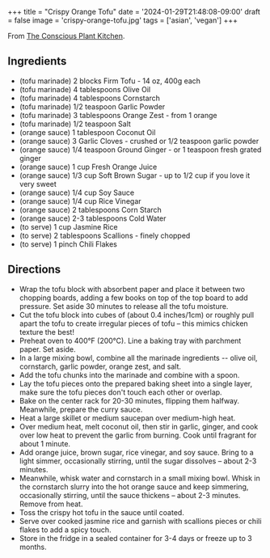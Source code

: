 +++
title = "Crispy Orange Tofu"
date = '2024-01-29T21:48:08-09:00'
draft = false
image = 'crispy-orange-tofu.jpg'
tags = ['asian', 'vegan']
+++

From [The Conscious Plant Kitchen](https://www.theconsciousplantkitchen.com/orange-tofu-recipe/).

## Ingredients
* (tofu marinade) 2 blocks Firm Tofu - 14 oz, 400g each
* (tofu marinade) 4 tablespoons Olive Oil
* (tofu marinade) 4 tablespoons Cornstarch
* (tofu marinade) 1/2 teaspoon Garlic Powder
* (tofu marinade) 3 tablespoons Orange Zest - from 1 orange
* (tofu marinade) 1/2 teaspoon Salt
* (orange sauce) 1 tablespoon Coconut Oil
* (orange sauce) 3 Garlic Cloves - crushed or 1/2 teaspoon garlic powder
* (orange sauce) 1/4 teaspoon Ground Ginger - or 1 teaspoon fresh grated ginger
* (orange sauce) 1 cup Fresh Orange Juice
* (orange sauce) 1/3 cup Soft Brown Sugar - up to 1/2 cup if you love it very sweet
* (orange sauce) 1/4 cup Soy Sauce
* (orange sauce) 1/4 cup Rice Vinegar
* (orange sauce) 2 tablespoons Corn Starch
* (orange sauce) 2-3 tablespoons Cold Water
* (to serve) 1 cup Jasmine Rice
* (to serve) 2 tablespoons Scallions - finely chopped
* (to serve) 1 pinch Chili Flakes

## Directions
* Wrap the tofu block with absorbent paper and place it between two chopping boards, adding a few books on top of the top board to add pressure. Set aside 30 minutes to release all the tofu moisture.
* Cut the tofu block into cubes of (about 0.4 inches/1cm) or roughly pull apart the tofu to create irregular pieces of tofu – this mimics chicken texture the best!
* Preheat oven to 400°F (200°C). Line a baking tray with parchment paper. Set aside.
* In a large mixing bowl, combine all the marinade ingredients -- olive oil, cornstarch, garlic powder, orange zest, and salt.
* Add the tofu chunks into the marinade and combine with a spoon.
* Lay the tofu pieces onto the prepared baking sheet into a single layer, make sure the tofu pieces don't touch each other or overlap.
* Bake on the center rack for 20-30 minutes, flipping them halfway. Meanwhile, prepare the curry sauce.
* Heat a large skillet or medium saucepan over medium-high heat.
* Over medium heat, melt coconut oil, then stir in garlic, ginger, and cook over low heat to prevent the garlic from burning. Cook until fragrant for about 1 minute.
* Add orange juice, brown sugar, rice vinegar, and soy sauce. Bring to a light simmer, occasionally stirring, until the sugar dissolves – about 2-3 minutes.
* Meanwhile, whisk water and cornstarch in a small mixing bowl. Whisk in the cornstarch slurry into the hot orange sauce and keep simmering, occasionally stirring, until the sauce thickens – about 2-3 minutes. Remove from heat.
* Toss the crispy hot tofu in the sauce until coated.
* Serve over cooked jasmine rice and garnish with scallions pieces or chili flakes to add a spicy touch.
* Store in the fridge in a sealed container for 3-4 days or freeze up to 3 months.
